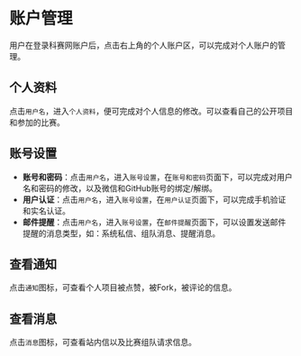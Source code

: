 # 账户管理

用户在登录科赛网账户后，点击右上角的个人账户区，可以完成对个人账户的管理。
## 个人资料
点击`用户名`，进入`个人资料`，便可完成对个人信息的修改。可以查看自己的公开项目和参加的比赛。

## 账号设置
* **账号和密码**：点击`用户名`，进入`账号设置`，在`账号和密码`页面下，可以完成对用户名和密码的修改，以及微信和GitHub账号的绑定/解绑。    
* **用户认证**：点击`用户名`，进入`账号设置`，在`用户认证`页面下，可以完成手机验证和实名认证。    
* **邮件提醒**：点击`用户名`，进入`账号设置`，在`邮件提醒`页面下，可以设置发送邮件提醒的消息类型，如：系统私信、组队消息、提醒消息。

## 查看通知
点击`通知`图标，可查看个人项目被点赞，被Fork，被评论的信息。

## 查看消息
点击`消息`图标，可查看站内信以及比赛组队请求信息。